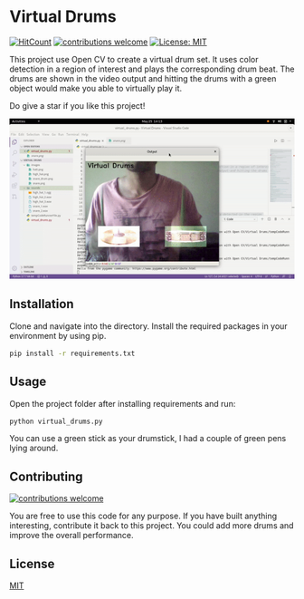 # Virtual Drums
[![HitCount](http://hits.dwyl.com/navendu-pottekkat/virtual-drums.svg)](http://hits.dwyl.com/navendu-pottekkat/virtual-drums)
[![contributions welcome](https://img.shields.io/badge/contributions-welcome-brightgreen.svg?style=flat)](https://github.com/navendu-pottekkat/virtual-drums/issues)
[![License: MIT](https://img.shields.io/badge/License-MIT-yellow.svg)](https://opensource.org/licenses/MIT)

This project use Open CV to create a virtual drum set. It uses color detection in a region of interest and plays the corresponding drum beat. The drums are shown in the video output and hitting the drums with a green object would make you able to virtually play it.

Do give a star if you like this project!

![Preview](preview.gif)

## Installation

Clone and navigate into the directory. Install the required packages in your environment by using pip.

```bash
pip install -r requirements.txt
```

## Usage

Open the project folder after installing requirements and run:

```bash
python virtual_drums.py
```

You can use a green stick as your drumstick, I had a couple of green pens lying around.
## Contributing 
[![contributions welcome](https://img.shields.io/badge/contributions-welcome-brightgreen.svg?style=flat)](https://github.com/navendu-pottekkat/virtual-drums/issues)

You are free to use this code for any purpose. If you have built anything interesting, contribute it back to this project. You could add more drums and improve the overall performance.

## License
[MIT](https://choosealicense.com/licenses/mit/)
